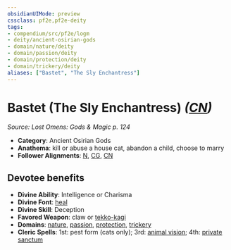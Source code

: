 ```yaml
---
obsidianUIMode: preview
cssclass: pf2e,pf2e-deity
tags:
- compendium/src/pf2e/logm
- deity/ancient-osirian-gods
- domain/nature/deity
- domain/passion/deity
- domain/protection/deity
- domain/trickery/deity
aliases: ["Bastet", "The Sly Enchantress"]
---
```

# Bastet (The Sly Enchantress) *([CN](/rules/traits/chaotic-neutral-b1.md))*  
*Source: Lost Omens: Gods & Magic p. 124*  

- **Category**: Ancient Osirian Gods
- **Anathema**: kill or abuse a house cat, abandon a child, choose to marry
- **Follower Alignments**: [N](/rules/traits/neutral-b1.md), [CG](/rules/traits/chaotic-good-b1.md), [CN](/rules/traits/chaotic-neutral-b1.md)

## Devotee benefits

- **Divine Ability**: Intelligence or Charisma
- **Divine Font**: [heal](/compendium/spells/heal.md)
- **Divine Skill**: Deception
- **Favored Weapon**: claw or [tekko-kagi](/compendium/equipment/items/tekko-kagi-logm.md)
- **Domains**: [nature](/compendium/setting/domains.md#Nature), [passion](/compendium/setting/domains.md#Passion), [protection](/compendium/setting/domains.md#Protection), [trickery](/compendium/setting/domains.md#Trickery)
- **Cleric Spells**: 1st: pest form (cats only); 3rd: [animal vision](/compendium/spells/animal-vision.md); 4th: [private sanctum](/compendium/spells/private-sanctum.md)